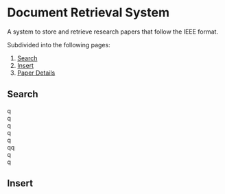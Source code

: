 # Document Retrieval System
A system to store and retrieve research papers that follow the IEEE format.  

Subdivided into the following pages:
1) [Search](https://github.com/akilkarthikeyan/document-retrieval-system/blob/master/README.md#search)
2) [Insert](##Insert)
3) [Paper Details]()  

## Search

q  
q  
q  
q  
q  
qq  
q  
q  
  
    
      
        
          
          

## Insert

